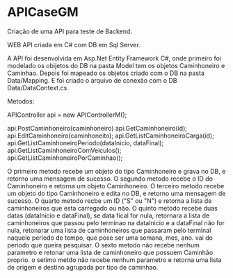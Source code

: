 # APICaseGM
Criação de uma API para teste de Backend.

WEB API criada em C# com DB em Sql Server.

A API foi desenvolvida em Asp.Net Entity Framework C#, onde primeiro foi modelado os obijetos do DB na pasta Model tem os objetos Caminhoneiro e Caminhao.
Depois foi mapeado os objetos criado com o DB na pasta Data/Mapping.
E foi criado o arquivo de conexão com o DB Data/DataContext.cs

Metodos:

APIController api = new APIControllerM();

api.PostCaminhoneiro(caminhoneiro)
api.GetCaminhoneiro(id);
api.EditCaminhoneiro(caminhoneito);
api.GetListCaminhoneiroCarga(id);
api.GetListCaminhoneiroPeriodo(dataInicio, dataFinal);
api.GetListCaminhoneiroComVeiculos();
api.GetListCaminhoneiroPorCaminhao();

O primeiro metodo recebe um objeto do tipo Caminhoneiro e grava no DB, e retorno uma mensagem de sucesso.
O segundo metodo recebe o ID do Caminhoneiro e retorna um objeto Caminhoneiro.
O terceiro metodo recebe um objeto do tipo Caminhoneiro e edita no DB, e retorno uma mensagem de sucesso.
O quarto metodo recbe um ID ("S" ou "N") e retorna a lista de caminhoneiros que esta carregado ou não.
O quinto metodo recebe duas datas (dataInicio e dataFinal), se data fical for nula, retornara a lista de caminhoneiros que passou pelo terminao na dataInicio e a dataFinal não for nula, retonarar uma lista de caminhoneiros que passaram pelo terminal naquele periodo de tempo, que pose ser uma semana, mes, ano. vai do periodo que queira pesquisar.
O sexto metodo não recebe nenhum parametro e retonar uma lista de caminhoneiro que possuem Caminhão proprio.
o setimo metdo não recebe nenhum parametro e retorna uma lista de origem e destino agrupada por tipo de caminhao.
